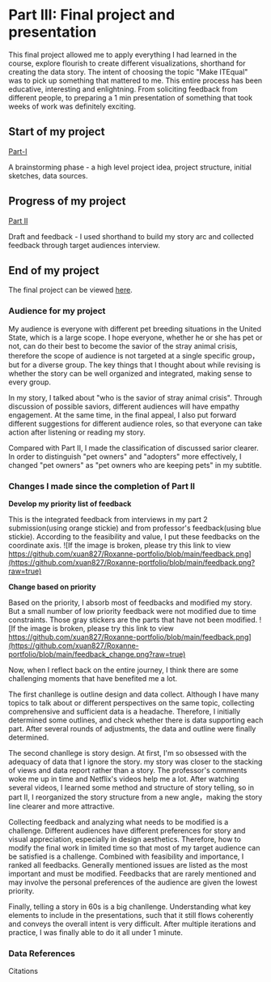 # Part III: Final project and presentation
This final project allowed me to apply everything I had learned in the course, explore flourish to create different visualizations, shorthand for creating the data story. The intent of choosing the topic "Make ITEqual" was to pick up something that mattered to me. This entire process has been educative, interesting and enlightning. From soliciting feedback from different people, to preparing a 1 min presentation of something that took weeks of work was definitely exciting.

## Start of my project
[Part-I](final_project.md)

A brainstorming phase - a high level project idea, project structure, initial sketches, data sources.

## Progress of my project
[Part II](final_project_part2.md)

Draft and feedback - I used shorthand to build my story arc and collected feedback through target audiences interview.

## End of my project

The final project can be viewed [here](https://preview.shorthand.com/LnVw0Ebe3I0w92FY?_gl=1*s7cwqf*_gcl_aw*R0NMLjE2NDUwNDg4NTYuQ2owS0NRaUEzcktRQmhDTkFSSXNBQ1VFV19ZR1c5QjFhU1d3MUJWVVZsbEpZRnAyMkpHMUF5Wnp1bU41RnhoM0ZBa0dwNFhMRlZxSGlac2FBck9ZRUFMd193Y0I.).

### Audience for my project
My audience is everyone with different pet breeding situations in the United State, which is a large scope. I hope everyone, whether he or she has pet or not, can do their best to become the savior of the stray animal crisis, therefore the scope of audience is not targeted at a single specific group，but for a diverse group. The key things that I thought about while revising is whether the story can be well organized and integrated, making sense to every group.

In my story, I talked about "who is the savior of stray animal crisis". Through discussion of possible saviors, different audiences will have empathy engagement. At the same time, in the final appeal, I also put forward different suggestions for different audience roles, so that everyone can take action after listening or reading my story.

Compared with Part II, I made the classification of discussed sarior clearer. In order to distinguish "pet owners" and "adopters" more effectively, I changed "pet owners" as "pet owners who are keeping pets" in my subtitle.

### Changes I made since the completion of Part II
**Develop my priority list of feedback** 

This is the integrated feedback from interviews in my part 2 submission(using orange stickie) and from professor's feedback(using blue stickie). According to the feasibility and value, I put these feedbacks on the coordinate axis.
![If the image is broken, please try this link to view https://github.com/xuan827/Roxanne-portfolio/blob/main/feedback.png](https://github.com/xuan827/Roxanne-portfolio/blob/main/feedback.png?raw=true)

**Change based on priority**

Based on the priority, I absorb most of feedbacks and modified my story. But a small number of low priority feedback were not modified due to time constraints. Those gray stickers are the parts that have not been modified.
![If the image is broken, please try this link to view https://github.com/xuan827/Roxanne-portfolio/blob/main/feedback.png](https://github.com/xuan827/Roxanne-portfolio/blob/main/feedback_change.png?raw=true)

Now, when I reflect back on the entire journey, I think there are some challenging moments that have benefited me a lot. 

The first chanllege is outline design and data collect. Although I have many topics to talk about or different perspectives on the same topic, collecting comprehensive and sufficient data is a headache. Therefore, I initially determined some outlines, and check whether there is data supporting each part. After several rounds of adjustments, the data and outline were finally determined.

The second chanllege is story design. At first, I'm so obsessed with the adequacy of data that I ignore the story. my story was closer to the stacking of views and data report rather than a story. The professor's comments woke me up in time and Netflix's videos help me a lot. After watching several videos, I learned some method and structure of story telling, so in part II, I reorganized the story structure from a new angle，making the story line clearer and more attractive. 

Collecting feedback and analyzing what needs to be modified is a challenge. Different audiences have different preferences for story and visual appreciation, especially in design aesthetics. Therefore, how to modify the final work in limited time so that most of my target audience can be satisfied is a challenge. Combined with feasibility and importance, I ranked all feedbacks. Generally mentioned issues are listed as the most important and must be modified. Feedbacks that are rarely mentioned and may involve the personal preferences of the audience are given the lowest priority.

Finally, telling a story in 60s is a big chanllenge. Understanding what key elements to include in the presentations, such that it still flows coherently and conveys the overall intent is very difficult. After multiple iterations and practice, I was finally able to do it all under 1 minute.

### Data References


Citations



